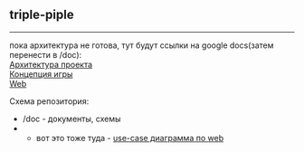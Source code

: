 ## triple-piple

-----

пока архитектура не готова, тут будут ссылки на google docs(затем перенести в /doc):  
[Архитектура проекта](https://docs.google.com/document/d/1BmBiYYQ7A7hb4wpnYCIV8DkuO-qJhmxT-uga_nsbxxU/edit?usp=sharing)  
[Концепция игры](https://docs.google.com/document/d/1bY4ISU6aSvWFZwNkUJfTXKfTd0VyfaOWNWDjXHxcXtE/edit?usp=sharing)  
[Web](https://docs.google.com/document/d/1IRkfM-Hdudv2nlpmyN8fjiv9mFqnSXUER0-b0Ke5DHU/edit?usp=sharing)  


Схема репозитория:
* /doc - документы, схемы
* * вот это тоже туда - [use-case диаграмма по web](https://drive.google.com/file/d/163w0D7CImm41Q9-M6jlaJK4qQiozGRCn/view?usp=sharing)
